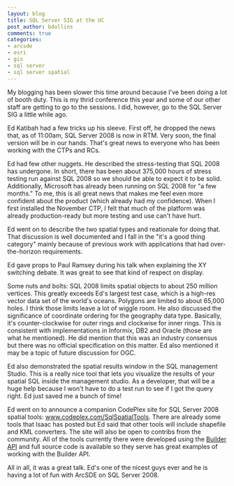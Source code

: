 ```yaml
---
layout: blog
title: SQL Server SIG at the UC
post_author: bdollins
comments: true
categories:
- arcsde
- esri
- gis
- sql server
- sql server spatial
---
```


My blogging has been slower this time around because I've been doing a lot of booth duty. This is my thrid conference this year and some of our other staff are getting to go to the sessions. I did, however, go to the SQL Server SIG a little while ago.

Ed Katibah had a few tricks up his sleeve. First off, he dropped the news that, as of 11:00am, SQL Server 2008 is now in RTM. Very soon, the final version will be in our hands. That's great news to everyone who has been working with the CTPs and RCs.

Ed had few other nuggets. He described the stress-testing that SQL 2008 has undergone. In short, there has been about 375,000 hours of stress testing run against SQL 2008 so we should be able to expect it to be solid. Additionally, Microsoft has already been running on SQL 2008 for "a few months." To me, this is all great news that makes me feel even more confident about the product (which already had my confidence). When I first installed the November CTP, I felt that much of the platform was already production-ready but more testing and use can't have hurt.

Ed went on to describe the two spatial types and reationale for doing that. That discussion is well documented and I fall in the "it's a good thing category" mainly because of previous work with applications that had over-the-horizon requirements.

Ed gave props to Paul Ramsey during his talk when explaining the XY switching debate. It was great to see that kind of respect on display.

Some nuts and bolts: SQL 2008 limits spatial objects to about 250 million vertices. This greatly exceeds Ed's largest test case, which is a high-res vector data set of the world's oceans. Polygons are limited to about 65,000 holes. I think those limits leave a lot of wiggle room. He also discussed the significance of coordinate ordering for the geography data type. Basically, it's counter-clockwise for outer rings and clockwise for inner rings. This is consistent with implementations in Informix, DB2 and Oracle (those are what he mentioned). He did mention that this was an industry consensus but there was no official specification on this matter. Ed also mentioned it may be a topic of future discussion for OGC.

Ed also demonstrated the spatial results window in the SQL management Studio. This is a really nice tool that lets you visualize the results of your spatial SQL inside the management studio. As a developer, that will be a huge help because I won't have to do a test run to see if I got the query right. Ed just saved me a bunch of time!

Ed went on to announce a companion CodePlex site for SQL Server 2008 spatial tools: <a href="http://www.codeplex.com/sqlspatialtools">www.codeplex.com/SqlSpatialTools</a>. There are already some tools that Isaac has posted but Ed said that other tools will include shapefile and KML converters. The site will also be open to contribs from the community. All of the tools currently there were developed using the <a href="http://blogs.msdn.com/isaac/archive/2008/05/30/our-upcoming-builder-api.aspx">Builder API</a> and full source code is available so they serve has great examples of working with the Builder API.

All in all, it was a great talk. Ed's one of the nicest guys ever and he is having a lot of fun with ArcSDE on SQL Server 2008.